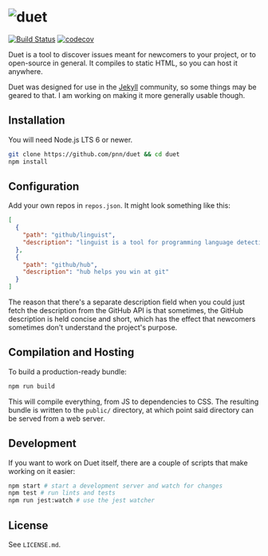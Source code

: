# ![duet](http://i.imgsafe.org/49dc89c263.png)

[![Build Status](https://travis-ci.org/pnn/duet.svg?branch=master)](https://travis-ci.org/pnn/duet) [![codecov](https://codecov.io/gh/pnn/duet/branch/master/graph/badge.svg)](https://codecov.io/gh/pnn/duet)

Duet is a tool to discover issues meant for newcomers to your project,
or to open-source in general. It compiles to static HTML, so you can host it
anywhere.

Duet was designed for use in the [Jekyll](http://jekyllrb.com) community, so
some things may be geared to that. I am working on making it more generally
usable though.

## Installation

You will need Node.js LTS 6 or newer.

```sh
git clone https://github.com/pnn/duet && cd duet
npm install
```

## Configuration

Add your own repos in `repos.json`. It might look something like this:

```json
[
  {
    "path": "github/linguist",
    "description": "linguist is a tool for programming language detection"
  },
  {
    "path": "github/hub",
    "description": "hub helps you win at git"
  }
]
```

The reason that there's a separate description field when you could just fetch
the description from the GitHub API is that sometimes, the GitHub description
is held concise and short, which has the effect that newcomers sometimes don't
understand the project's purpose.

## Compilation and Hosting

To build a production-ready bundle:

```sh
npm run build
```

This will compile everything, from JS to dependencies to CSS. The resulting
bundle is written to the `public/` directory, at which point said directory
can be served from a web server.

## Development

If you want to work on Duet itself, there are a couple of scripts that make
working on it easier:

```sh
npm start # start a development server and watch for changes
npm test # run lints and tests
npm run jest:watch # use the jest watcher
```

## License

See `LICENSE.md`.
